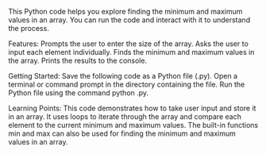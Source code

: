 This Python code helps you explore finding the minimum and maximum values in an array. You can run the code and interact with it to understand the process.

Features:
Prompts the user to enter the size of the array.
Asks the user to input each element individually.
Finds the minimum and maximum values in the array.
Prints the results to the console.

Getting Started:
Save the following code as a Python file (.py).
Open a terminal or command prompt in the directory containing the file.
Run the Python file using the command python <filename>.py.

Learning Points:
This code demonstrates how to take user input and store it in an array.
It uses loops to iterate through the array and compare each element to the current minimum and maximum values.
The built-in functions min and max can also be used for finding the minimum and maximum values in an array.
